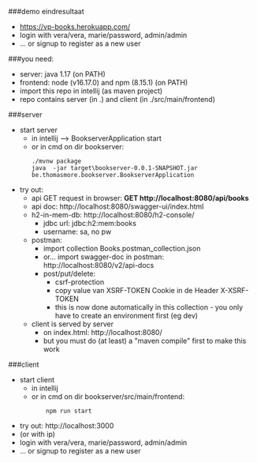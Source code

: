 ###demo eindresultaat
* https://vp-books.herokuapp.com/
* login with vera/vera, marie/password, admin/admin
* ... or signup to register as a new user 
  
###you need: 
  * server: java 1.17 (on PATH) 
  * frontend: node (v16.17.0) and npm (8.15.1) (on PATH)
  * import this repo in intellij (as maven project)
  * repo contains server (in .) and client (in ./src/main/frontend)    

###server
* start server 
  * in intellij --> BookserverApplication start 
  * or in cmd on dir bookserver:   
      ```
      ./mvnw package
      java  -jar target\bookserver-0.0.1-SNAPSHOT.jar be.thomasmore.bookserver.BookserverApplication
      ```
* try out: 
  * api GET request in browser: **GET http://localhost:8080/api/books**
  * api doc: http://localhost:8080/swagger-ui/index.html 
  * h2-in-mem-db: http://localhost:8080/h2-console/
      * jdbc url: jdbc:h2:mem:books
      * username: sa, no pw
  * postman: 
      * import collection Books.postman_collection.json
      * or... import swagger-doc in postman: http://localhost:8080/v2/api-docs
      * post/put/delete:
        * csrf-protection
        * copy value van XSRF-TOKEN Cookie in de Header X-XSRF-TOKEN
        * this is now done automatically in this collection - you only have to create an environment first (eg dev)
  * client is served by server 
      * on index.html:  http://localhost:8080/
      * but you must do (at least) a "maven compile" first to make this work
      
###client
* start client 
  * in intellij
  * or in cmd on dir bookserver/src/main/frontend: 
      ```
          npm run start 
      ```
* try out: http://localhost:3000
* (or with ip)   
* login with vera/vera, marie/password, admin/admin
* ... or signup to register as a new user 
  